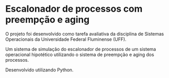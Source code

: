 # Escalonador de processos com preempção e aging

O projeto foi desenvolvido como tarefa avaliativa da disciplina de Sistemas Operacionais da Universidade Federal Fluminense (UFF).

Um sistema de simulação do escalonador de processos de um sistema operacional hipotético utilizando o sistema de preempção e aging dos processos.

Desenvolvido utilizando Python.
